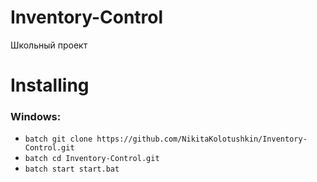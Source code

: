 # Inventory-Control
Школьный проект

# Installing
### Windows:

+ ```batch git clone https://github.com/NikitaKolotushkin/Inventory-Control.git ```
+ ```batch cd Inventory-Control.git```
+ ```batch start start.bat```
